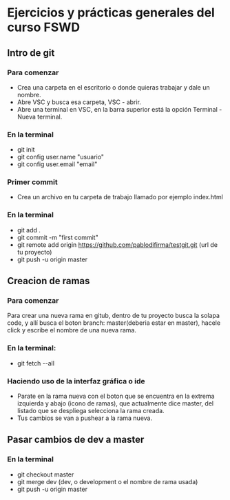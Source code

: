 # Ejercicios y prácticas generales del curso FSWD

## Intro de git
### Para comenzar
* Crea una carpeta en el escritorio o donde quieras trabajar y dale un nombre.
* Abre VSC y busca esa carpeta, VSC - abrir.
* Abre una terminal en VSC, en la barra superior está la opción Terminal - Nueva terminal.

### En la terminal
* git init
* git config user.name "usuario"
* git config user.email "email"

### Primer commit
* Crea un archivo en tu carpeta de trabajo llamado por ejemplo index.html

### En la terminal
* git add .
* git commit -m "first commit"
* git remote add origin https://github.com/pablodifirma/testgit.git (url de tu proyecto)
* git push -u origin master

## Creacion de ramas
### Para comenzar
Para crear una nueva rama en gitub, dentro de tu proyecto busca la solapa code, y allí busca el boton branch: master(deberia estar en master), hacele click y escribe el nombre de una nueva rama.

### En la terminal:
* git fetch --all

### Haciendo uso de la interfaz gráfica o ide
* Parate en la rama nueva con el boton que se encuentra en la extrema izquierda y abajo (icono de ramas), que actualmente dice master, del listado que se despliega selecciona la rama creada.
* Tus cambios se van a pushear a la rama nueva.

## Pasar cambios de dev a master
### En la terminal
* git checkout master 
* git merge dev (dev, o development o el nombre de rama usada)
* git push -u origin master